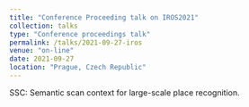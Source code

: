 ```yaml
---
title: "Conference Proceeding talk on IROS2021"
collection: talks
type: "Conference proceedings talk"
permalink: /talks/2021-09-27-iros
venue: "on-line"
date: 2021-09-27
location: "Prague, Czech Republic"
---
```


SSC: Semantic scan context for large-scale place recognition.
